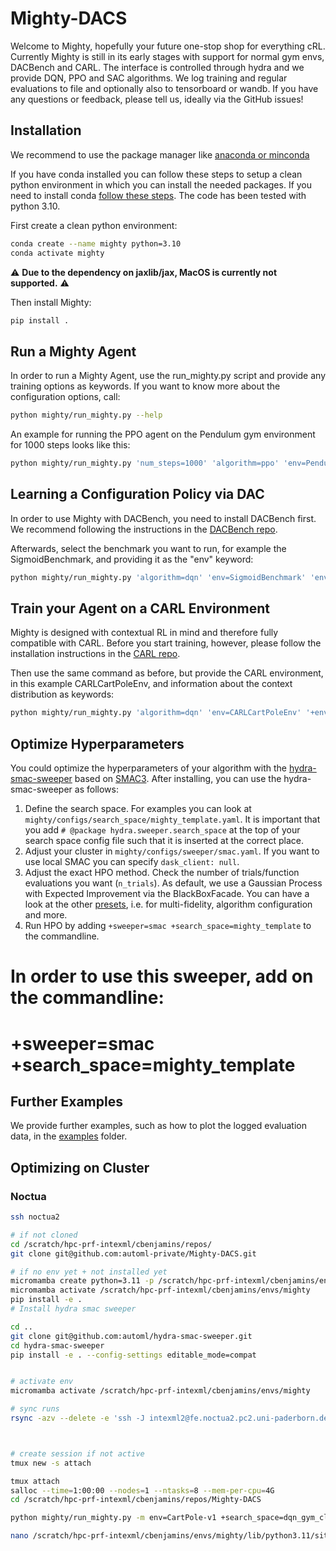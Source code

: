 # Mighty-DACS
Welcome to Mighty, hopefully your future one-stop shop for everything cRL.
Currently Mighty is still in its early stages with support for normal gym envs, DACBench and CARL.
The interface is controlled through hydra and we provide DQN, PPO and SAC algorithms.
We log training and regular evaluations to file and optionally also to tensorboard or wandb.
If you have any questions or feedback, please tell us, ideally via the GitHub issues!

## Installation
We recommend to use the package manager like [anaconda or minconda](https://docs.anaconda.com/anaconda/install/)

If you have conda installed you can follow these steps to setup a clean python environment in which you can install the
needed packages. If you need to install conda [follow these steps](https://docs.anaconda.com/anaconda/install/).
The code has been tested with python 3.10.

First create a clean python environment:

```bash
conda create --name mighty python=3.10
conda activate mighty
```

:warning: **Due to the dependency on jaxlib/jax, MacOS is currently not supported.** :warning:



Then  install Mighty:

```bash
pip install .
```

## Run a Mighty Agent
In order to run a Mighty Agent, use the run_mighty.py script and provide any training options as keywords.
If you want to know more about the configuration options, call:
```bash
python mighty/run_mighty.py --help
```

An example for running the PPO agent on the Pendulum gym environment for 1000 steps looks like this:
```bash
python mighty/run_mighty.py 'num_steps=1000' 'algorithm=ppo' 'env=Pendulum-v1'
```

## Learning a Configuration Policy via DAC

In order to use Mighty with DACBench, you need to install DACBench first.
We recommend following the instructions in the [DACBench repo](https://github.com/automl/DACBench).

Afterwards, select the benchmark you want to run, for example the SigmoidBenchmark, and providing it as the "env" keyword: 
```bash
python mighty/run_mighty.py 'algorithm=dqn' 'env=SigmoidBenchmark' 'env_wrappers=[dacbench.wrappers.MultiDiscreteActionWrapper]'
```

## Train your Agent on a CARL Environment
Mighty is designed with contextual RL in mind and therefore fully compatible with CARL.
Before you start training, however, please follow the installation instructions in the [CARL repo](https://github.com/automl/CARL).

Then use the same command as before, but provide the CARL environment, in this example CARLCartPoleEnv,
and information about the context distribution as keywords:
```bash
python mighty/run_mighty.py 'algorithm=dqn' 'env=CARLCartPoleEnv' '+env_kwargs.num_contexts=10' '+env_kwargs.context_feature_args=[gravity]'
```

## Optimize Hyperparameters
You could optimize the hyperparameters of your algorithm with the [hydra-smac-sweeper](https://github.com/automl/hydra-smac-sweeper) based on [SMAC3](https://github.com/automl/SMAC3).
After installing, you can use the hydra-smac-sweeper as follows:
1. Define the search space. For examples you can look at `mighty/configs/search_space/mighty_template.yaml`. It is important that you add `# @package hydra.sweeper.search_space` at the top of your search space config file such that it is inserted at the correct place.
2. Adjust your cluster in `mighty/configs/sweeper/smac.yaml`. If you want to use local SMAC you can specify `dask_client: null`.
3. Adjust the exact HPO method. Check the number of trials/function evaluations you want (`n_trials`). As default, we use a Gaussian Process with Expected Improvement via the BlackBoxFacade. You can have a look at the other [presets](https://automl.github.io/SMAC3/v2.0.1/3_getting_started.html#facade), i.e. for multi-fidelity, algorithm configuration and more.
4. Run HPO by adding `+sweeper=smac +search_space=mighty_template` to the commandline.

# In order to use this sweeper, add on the commandline:
# +sweeper=smac +search_space=mighty_template

## Further Examples
We provide further examples, such as how to plot the logged evaluation data, in the [examples](examples) folder.


## Optimizing on Cluster
### Noctua
```bash
ssh noctua2

# if not cloned
cd /scratch/hpc-prf-intexml/cbenjamins/repos/
git clone git@github.com:automl-private/Mighty-DACS.git

# if no env yet + not installed yet
micromamba create python=3.11 -p /scratch/hpc-prf-intexml/cbenjamins/envs/mighty -c conda-forge  # or conda
micromamba activate /scratch/hpc-prf-intexml/cbenjamins/envs/mighty
pip install -e .
# Install hydra smac sweeper

cd ..
git clone git@github.com:automl/hydra-smac-sweeper.git
cd hydra-smac-sweeper
pip install -e . --config-settings editable_mode=compat


# activate env
micromamba activate /scratch/hpc-prf-intexml/cbenjamins/envs/mighty

# sync runs
rsync -azv --delete -e 'ssh -J intexml2@fe.noctua2.pc2.uni-paderborn.de' intexml2@n2login5:/scratch/hpc-prf-intexml/cbenjamins/repos/Mighty-DACS/runs runs  # TODO update path



# create session if not active
tmux new -s attach

tmux attach
salloc --time=1:00:00 --nodes=1 --ntasks=8 --mem-per-cpu=4G
cd /scratch/hpc-prf-intexml/cbenjamins/repos/Mighty-DACS

python mighty/run_mighty.py -m env=CartPole-v1 +search_space=dqn_gym_classic algorithm=dqn 'num_steps=25e4' +cluster=noctua --config-name smac

nano /scratch/hpc-prf-intexml/cbenjamins/envs/mighty/lib/python3.11/site-packages/smac/runner/dask_runner.py

```

